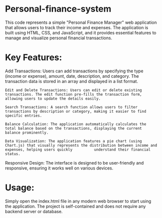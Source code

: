 # Personal-finance-system

This code represents a simple "Personal Finance Manager" web application that allows users to track their income and expenses. The application is built using HTML, CSS, and JavaScript, and it provides essential features to manage and visualize personal financial transactions.

# Key Features:
Add Transactions: Users can add transactions by specifying the type (income or expense), amount, date, description, and category. The transaction data is stored in an array and displayed in a list format.

    Edit and Delete Transactions: Users can edit or delete existing transactions. The edit function pre-fills the transaction form, allowing users to update the details easily.

    Search Transactions: A search function allows users to filter transactions by description or category, making it easier to find specific entries.

    Balance Calculation: The application automatically calculates the total balance based on the transactions, displaying the current balance prominently.

    Data Visualization: The application features a pie chart (using Chart.js) that visually represents the distribution between income and expenses, helping users quickly          understand their financial status.

Responsive Design: The interface is designed to be user-friendly and responsive, ensuring it works well on various devices.

# Usage:
Simply open the index.html file in any modern web browser to start using the application. The project is self-contained and does not require any backend server or database.

